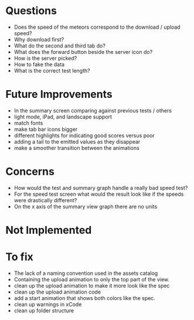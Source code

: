 # Questions

- Does the speed of the meteors correspond to the download / upload speed?
- Why download first?
- What do the second and third tab do?
- What does the forward button beside the server icon do?
- How is the server picked?
- How to fake the data
- What is the correct test length?

# Future Improvements

- In the summary screen comparing against previous tests / others
- light mode, iPad, and landscape support
- match fonts
- make tab bar icons bigger
- different highlights for indicating good scores versus poor
- adding a tail to the emitted values as they disappear
- make a smoother transition between the animations

# Concerns

- How would the test and summary graph handle a really bad speed test?
- For the speed test screen what would the result look like if the speeds were drastically different?
- On the x axis of the summary view graph there are no units

# Not Implemented

# To fix

- The lack of a naming convention used in the assets catalog
- Containing the upload animation to only the top part of the view.
- clean up the upload animation to make it more look like the spec
- clean up the upload animation code
- add a start animation that shows both colors like the spec.
- clean up warnings in xCode
- clean up folder structure
